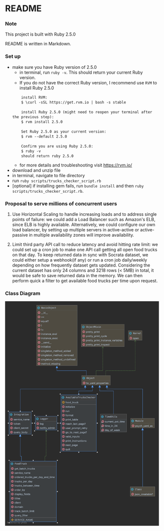 # README

### Note
This project is built with Ruby 2.5.0

README is written in Markdown.

### Set up
* make sure you have Ruby version of 2.5.0
    - in terminal, run `ruby -v`. This should return your current Ruby version.
    - If you do not have the correct Ruby version, I recommend use `RVM` to install Ruby 2.5.0
    ```
        install RVM:
        $ \curl -sSL https://get.rvm.io | bash -s stable
   
        install Ruby 2.5.0 (might need to reopen your terminal after the previous step):
        $ rvm install 2.5.0
        
        Set Ruby 2.5.0 as your current version:
        $ rvm --default 2.5.0
  
        Confirm you are using Ruby 2.5.0:
        $ ruby -v
        should return ruby 2.5.0
   
    ```
    - for more details and troubleshooting visit https://rvm.io/
* download and unzip file
* in terminal, navigate to file directory
* run `ruby scripts/trucks_checker_script.rb`
* [optional] if installing gem fails, run `bundle install` and then `ruby scripts/trucks_checker_script.rb`.

### Proposal to serve millions of concurrent users

1. Use Horizontal Scaling to handle increasing loads and to address single points of failure:
   we could add a Load Balancer such as Amazon's ELB, since ELB is highly available. Alternatively, we could configure our own load balancer, 
   by setting up multiple servers in active-active or active-passive in multiple availability zones will improve availability.
   
2. Limit third party API call to reduce latency and avoid hitting rate limit: 
   we could set up a cron job to make one API call getting all open food trucks on that day. To keep returned data in sync with Socrata dataset, we could either setup a webhook(if any) or run a cron job daily/weekly depending on how frequently dataset gets updated. Considering the current dataset has only 24 columns 
   and 3218 rows (< 5MB) in total, it would be safe to save returned data in the memory. We can then perform quick a filter to get available food trucks per time upon request.
 
### Class Diagram
![](./FoodTruck.png)


